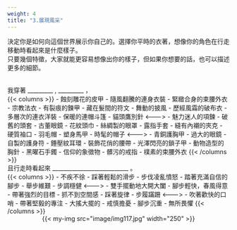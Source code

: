 ```yaml
---
weight: 4
title: "3.展現風采"
---
```


決定你是如何向這個世界展示你自己的。選擇你平時的衣著，想像你的角色在行走移動時看起來是什麼樣子。<br/>
只要幾個特徵，大家就能更容易想像出你的樣子，但如果你想要的話，也可以描述更多的細節。

<br/>

<div class="char-profile-block">
我穿著 _________ , _________ ，
</div>
{{< columns >}}
- 蝕刻雕花的皮甲
- 隨風翻騰的連身衣裝
- 緊緻合身的束腰外衣
- 宗教法衣
- 有裂痕的鍊甲
- 藏在髮間的符文
- 舞動的披風
- 歷經風霜的破布衣
- 多層次的連衣洋裝
- 保暖的連帽斗篷
- 貓頭鷹別針
<--->
- 魅力迷人的項鍊
- 破舊的頭套
- 古董眼鏡
- 花紋頭巾
- 絲綢製的眼罩
- 露指手套
- 縫有內襯的夾克
- 硬質袖口
- 羽毛帽
- 塑身馬甲
- 時髦的帽子
<--->
- 青銅護胸甲
- 過大的眼鏡
- 自製的護身符
- 錘壓紋耳環
- 裝飾花俏的腰帶
- 光澤閃亮的鎖子甲
- 動物造型的胸針
- 黑曜石手鐲
- 信仰的象徵物
- 髒污的戒指
- 樸素的束腰外衣
{{< /columns >}}

<div class="char-profile-block">
且行走時看起來 ___________________________ 。
</div>
{{< columns >}}
- 不疾不徐
- 踩著輕鬆的滑步
- 步伐凌亂憤怒
- 踏著充滿自信的腳步
- 舉步維艱
- 步調穩健
<--->
- 雙手擺動地大開大闔
- 腳步輕快，春風得意
- 帶著強烈的目標
- 抓不到空間感
- 踩著旋律
- 步履蹣跚
<--->
- 吹著歡快的口哨
- 帶著堅毅的專注
- 大搖大擺的
- 戒慎擔憂
- 腳步沉重
- 無所畏懼
{{< /columns >}}

<center>
{{< my-img src="image/img117.jpg" width="250" >}}
</center>